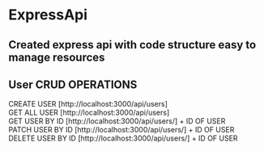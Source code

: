 # ExpressApi

## Created express api with code structure easy to manage resources 

## User CRUD OPERATIONS   
   CREATE USER [http://localhost:3000/api/users] <br/>
   GET ALL USER [http://localhost:3000/api/users] <br/>
   GET USER BY ID [http://localhost:3000/api/users/] + ID OF USER<br/>
   PATCH USER BY ID [http://localhost:3000/api/users/] + ID OF USER<br/>
   DELETE USER BY ID [http://localhost:3000/api/users/] + ID OF USER<br/>
